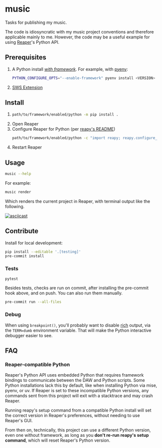 # music

Tasks for publishing my music.

The code is idiosyncratic with my music project conventions and therefore
applicable mainly to me. However, the code may be a useful example for using
[Reaper](https://reaper.fm)'s Python API.

## Prerequisites

1. A Python install [_with framework_](#reaper-compatible-python). For example,
   with [pyenv](https://github.com/pyenv/pyenv):
   ```zsh
   PYTHON_CONFIGURE_OPTS="--enable-framework" pyenv install <VERSION>
   ```
1. [SWS Extension](https://www.sws-extension.org/)

## Install

1.  ```zsh
    path/to/framework/enabled/python -m pip install .
    ```
1.  Open Reaper
1.  Configure Reaper for Python (per
    [reapy's README](https://github.com/RomeoDespres/reapy/blob/0.10.0/README.md#installation))
    ```zsh
    path/to/framework/enabled/python -c "import reapy; reapy.configure_reaper()"
    ```
1.  Restart Reaper

## Usage

```zsh
music --help
```

For example:

```zsh
music render
```

Which renders the current project in Reaper, with terminal output like the
following.

[![asciicast](https://asciinema.org/a/630914.svg)](https://asciinema.org/a/630914)

## Contribute

Install for local development:

```sh
pip install --editable '.[testing]'
pre-commit install
```

### Tests

```sh
pytest
```

Besides tests, checks are run on commit, after installing the pre-commit hook
above, and on push. You can also run them manually.

```sh
pre-commit run --all-files
```

### Debug

When using `breakpoint()`, you'll probably want to disable
[rich](https://github.com/Textualize/rich) output, via the `TERM=dumb`
environment variable. That will make the Python interactive debugger easier to
see.

## FAQ

### Reaper-compatible Python

Reaper's Python API uses embedded Python that requires framework bindings to
communicate between the DAW and Python scripts. Some Python installations lack
this by default, like when installing Python via mise, pyenv, or uv. If Reaper
is set to these incompatible Python versions, any commands sent from this
project will exit with a stacktrace and may crash Reaper.

Running reapy's setup command from a compatible Python install will set the
correct version in Reaper's preferences, without needing to use Reaper's GUI.

From then on, technically, this project can use a different Python version, even
one without framework, as long as you **don't re-run reapy's setup command**,
which will reset Reaper's Python version.
